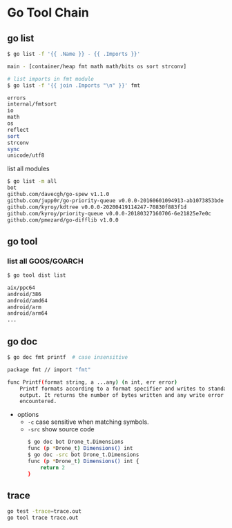
# Go Tool Chain

## go list

```bash
$ go list -f '{{ .Name }} - {{ .Imports }}'

main - [container/heap fmt math math/bits os sort strconv]
```


```bash
# list imports in fmt module
$ go list -f '{{ join .Imports "\n" }}' fmt

errors
internal/fmtsort
io
math
os
reflect
sort
strconv
sync
unicode/utf8
```

list all modules 

```bash
$ go list -m all
bot
github.com/davecgh/go-spew v1.1.0
github.com/jupp0r/go-priority-queue v0.0.0-20160601094913-ab1073853bde
github.com/kyroy/kdtree v0.0.0-20200419114247-70830f883f1d
github.com/kyroy/priority-queue v0.0.0-20180327160706-6e21825e7e0c
github.com/pmezard/go-difflib v1.0.0
```

## go tool

### list all GOOS/GOARCH

```bash
$ go tool dist list

aix/ppc64
android/386
android/amd64
android/arm
android/arm64
...
```


## go doc

```bash
$ go doc fmt printf  # case insensitive

package fmt // import "fmt"

func Printf(format string, a ...any) (n int, err error)
    Printf formats according to a format specifier and writes to standard
    output. It returns the number of bytes written and any write error
    encountered.
```

- options
    - `-c`  case sensitive when matching symbols.
    - `-src` show source code
        ```bash
        $ go doc bot Drone_t.Dimensions
        func (p *Drone_t) Dimensions() int
        $ go doc -src bot Drone_t.Dimensions
        func (p *Drone_t) Dimensions() int {
            return 2
        }
        ```

## trace

```bash
go test -trace=trace.out
go tool trace trace.out
```


